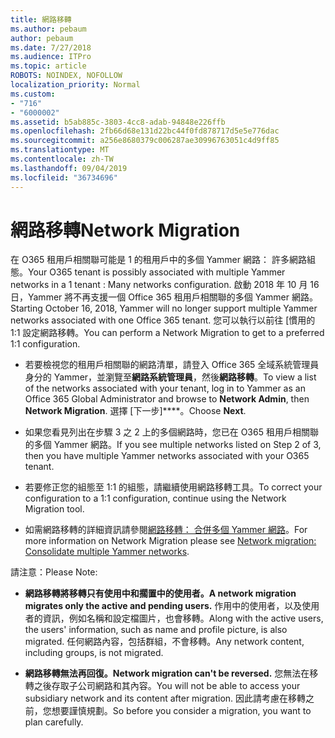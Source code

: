 ```yaml
---
title: 網路移轉
ms.author: pebaum
author: pebaum
ms.date: 7/27/2018
ms.audience: ITPro
ms.topic: article
ROBOTS: NOINDEX, NOFOLLOW
localization_priority: Normal
ms.custom:
- "716"
- "6000002"
ms.assetid: b5ab885c-3803-4cc8-adab-94848e226ffb
ms.openlocfilehash: 2fb66d68e131d22bc44f0fd878717d5e5e776dac
ms.sourcegitcommit: a256e8680379c006287ae30996763051c4d9ff85
ms.translationtype: MT
ms.contentlocale: zh-TW
ms.lasthandoff: 09/04/2019
ms.locfileid: "36734696"
---
```

# <a name="network-migration"></a><span data-ttu-id="08413-102">網路移轉</span><span class="sxs-lookup"><span data-stu-id="08413-102">Network Migration</span></span>

<span data-ttu-id="08413-103">在 O365 租用戶相關聯可能是 1 的租用戶中的多個 Yammer 網路： 許多網路組態。</span><span class="sxs-lookup"><span data-stu-id="08413-103">Your O365 tenant is possibly associated with multiple Yammer networks in a 1 tenant : Many networks configuration.</span></span> <span data-ttu-id="08413-104">啟動 2018 年 10 月 16 日，Yammer 將不再支援一個 Office 365 租用戶相關聯的多個 Yammer 網路。</span><span class="sxs-lookup"><span data-stu-id="08413-104">Starting October 16, 2018, Yammer will no longer support multiple Yammer networks associated with one Office 365 tenant.</span></span> <span data-ttu-id="08413-105">您可以執行以前往 [慣用的 1:1 設定網路移轉。</span><span class="sxs-lookup"><span data-stu-id="08413-105">You can perform a Network Migration to get to a preferred 1:1 configuration.</span></span>
  
- <span data-ttu-id="08413-106">若要檢視您的租用戶相關聯的網路清單，請登入 Office 365 全域系統管理員身分的 Yammer，並瀏覽至**網路系統管理員**，然後**網路移轉**。</span><span class="sxs-lookup"><span data-stu-id="08413-106">To view a list of the networks associated with your tenant, log in to Yammer as an Office 365 Global Administrator and browse to **Network Admin**, then **Network Migration**.</span></span> <span data-ttu-id="08413-107">選擇 [下一步]\*\*\*\*。</span><span class="sxs-lookup"><span data-stu-id="08413-107">Choose **Next**.</span></span>

- <span data-ttu-id="08413-108">如果您看見列出在步驟 3 之 2 上的多個網路時，您已在 O365 租用戶相關聯的多個 Yammer 網路。</span><span class="sxs-lookup"><span data-stu-id="08413-108">If you see multiple networks listed on Step 2 of 3, then you have multiple Yammer networks associated with your O365 tenant.</span></span>

- <span data-ttu-id="08413-109">若要修正您的組態至 1:1 的組態，請繼續使用網路移轉工具。</span><span class="sxs-lookup"><span data-stu-id="08413-109">To correct your configuration to a 1:1 configuration, continue using the Network Migration tool.</span></span>

- <span data-ttu-id="08413-110">如需網路移轉的詳細資訊請參閱[網路移轉： 合併多個 Yammer 網路](https://docs.microsoft.com/yammer/configure-your-yammer-network/consolidate-multiple-yammer-networks)。</span><span class="sxs-lookup"><span data-stu-id="08413-110">For more information on Network Migration please see [Network migration: Consolidate multiple Yammer networks](https://docs.microsoft.com/yammer/configure-your-yammer-network/consolidate-multiple-yammer-networks).</span></span>

<span data-ttu-id="08413-111">請注意：</span><span class="sxs-lookup"><span data-stu-id="08413-111">Please Note:</span></span>
  
- <span data-ttu-id="08413-112">**網路移轉將移轉只有使用中和擱置中的使用者。**</span><span class="sxs-lookup"><span data-stu-id="08413-112">**A network migration migrates only the active and pending users.**</span></span> <span data-ttu-id="08413-113">作用中的使用者，以及使用者的資訊，例如名稱和設定檔圖片，也會移轉。</span><span class="sxs-lookup"><span data-stu-id="08413-113">Along with the active users, the users' information, such as name and profile picture, is also migrated.</span></span> <span data-ttu-id="08413-114">任何網路內容，包括群組，不會移轉。</span><span class="sxs-lookup"><span data-stu-id="08413-114">Any network content, including groups, is not migrated.</span></span>

- <span data-ttu-id="08413-115">**網路移轉無法再回復。**</span><span class="sxs-lookup"><span data-stu-id="08413-115">**Network migration can't be reversed.**</span></span> <span data-ttu-id="08413-116">您無法在移轉之後存取子公司網路和其內容。</span><span class="sxs-lookup"><span data-stu-id="08413-116">You will not be able to access your subsidiary network and its content after migration.</span></span> <span data-ttu-id="08413-117">因此請考慮在移轉之前，您想要謹慎規劃。</span><span class="sxs-lookup"><span data-stu-id="08413-117">So before you consider a migration, you want to plan carefully.</span></span>
